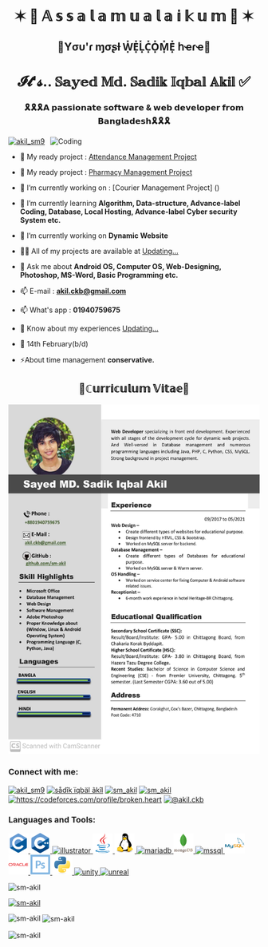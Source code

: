 <h1 align="center">✶ 🎀  𝔸 𝕤 𝕤 𝕒 𝕝 𝕒 𝕞 𝕦 𝕒 𝕝 𝕒 𝕚 𝕜 𝕦 𝕞  🎀 ✶</h1>
<h2 align="center">🌷Yσυ'ɾ ɱσʂƚ  W͓̽E͓̽L͓̽C͓̽O͓̽M͓̽E͓̽  հҽɾҽ🌷</h2>
<h1 align="center">𝓘𝓽'𝓼.. 𝕊𝕒𝕪𝕖𝕕 𝕄𝕕. 𝕊𝕒𝕕𝕚𝕜 𝕀𝕢𝕓𝕒𝕝 𝔸𝕜𝕚𝕝 ✅</h1>
<h3 align="center">🎗🎗🎗𝗔 𝗽𝗮𝘀𝘀𝗶𝗼𝗻𝗮𝘁𝗲 𝘀𝗼𝗳𝘁𝘄𝗮𝗿𝗲 & 𝘄𝗲𝗯 𝗱𝗲𝘃𝗲𝗹𝗼𝗽𝗲𝗿 𝗳𝗿𝗼𝗺 𝗕𝗮𝗻𝗴𝗹𝗮𝗱𝗲𝘀𝗵🎗🎗🎗</h3>

<img align="right" alt ="Coding" width="420" src="https://media4.giphy.com/media/ZVik7pBtu9dNS/giphy.gif?cid=ecf05e47k22gtepkozudyrxsg4eboclz4lkjwj8k8tj2g822&rid=giphy.gif&ct=g">



<p align="left"> <a href="https://twitter.com/akil_sm9" target="blank"><img src="https://img.shields.io/twitter/follow/akil_sm9?logo=twitter&style=for-the-badge" alt="akil_sm9" /></a> </p>

- 🔭 My ready project : [Attendance Management Project](https://github.com/sm-akil/AttendanceManagementSystem)

- 🔭 My ready project  : [Pharmacy Management Project](https://github.com/sm-akil/PharmacyManagementSystem)

- 🔭 I’m currently working on : [Courier Management Project] ()

- 🌱 I’m currently learning **Algorithm, Data-structure, Advance-label Coding, Database, Local Hosting, Advance-label Cyber security System etc.**

- 👯 I’m currently working on **Dynamic Website**

- 👨‍💻 All of my projects are available at [Updating...](Updating...)

- 💬 Ask me about **Android OS, Computer OS, Web-Designing, Photoshop, MS-Word, Basic Programming etc.**

- 📫 E-mail : **akil.ckb@gmail.com**

- 📫 What's app : **01940759675**

- 📄 Know about my experiences [Updating...](Updating...)

- 🍧 14th February(b/d)

- ⚡About time management **conservative.**

<h2 align="center">🎀ℂ𝕦𝕣𝕣𝕚𝕔𝕦𝕝𝕦𝕞 𝕍𝕚𝕥𝕒𝕖🎀</h2>
<img style="align:center" width="630" height="700" src="https://github.com/sm-akil/Sm-AKIL/blob/main/images/my_resume.jpg">


<h3 align="left">Connect with me:</h3>
<p align="left">
<a href="https://twitter.com/akil_sm9" target="blank"><img align="center" src="https://raw.githubusercontent.com/rahuldkjain/github-profile-readme-generator/master/src/images/icons/Social/twitter.svg" alt="akil_sm9" height="30" width="40" /></a>
<a href="https://fb.com/sådîk ïqbäl ãkîl" target="blank"><img align="center" src="https://raw.githubusercontent.com/rahuldkjain/github-profile-readme-generator/master/src/images/icons/Social/facebook.svg" alt="sådîk ïqbäl ãkîl" height="30" width="40" /></a>
<a href="https://instagram.com/sm_akil" target="blank"><img align="center" src="https://raw.githubusercontent.com/rahuldkjain/github-profile-readme-generator/master/src/images/icons/Social/instagram.svg" alt="sm_akil" height="30" width="40" /></a>
<a href="https://www.hackerrank.com/sm_akil" target="blank"><img align="center" src="https://raw.githubusercontent.com/rahuldkjain/github-profile-readme-generator/master/src/images/icons/Social/hackerrank.svg" alt="sm_akil" height="30" width="40" /></a>
<a href="https://codeforces.com/profile/https://codeforces.com/profile/broken.heart" target="blank"><img align="center" src="https://raw.githubusercontent.com/rahuldkjain/github-profile-readme-generator/master/src/images/icons/Social/codeforces.svg" alt="https://codeforces.com/profile/broken.heart" height="30" width="40" /></a>
<a href="https://www.hackerearth.com/@akil.ckb" target="blank"><img align="center" src="https://raw.githubusercontent.com/rahuldkjain/github-profile-readme-generator/master/src/images/icons/Social/hackerearth.svg" alt="@akil.ckb" height="30" width="40" /></a>
</p>

<h3 align="left">Languages and Tools:</h3>
<p align="left"> <a href="https://www.cprogramming.com/" target="_blank" rel="noreferrer"> <img src="https://raw.githubusercontent.com/devicons/devicon/master/icons/c/c-original.svg" alt="c" width="40" height="40"/> </a> <a href="https://www.w3schools.com/cpp/" target="_blank" rel="noreferrer"> <img src="https://raw.githubusercontent.com/devicons/devicon/master/icons/cplusplus/cplusplus-original.svg" alt="cplusplus" width="40" height="40"/> </a> <a href="https://www.adobe.com/in/products/illustrator.html" target="_blank" rel="noreferrer"> <img src="https://www.vectorlogo.zone/logos/adobe_illustrator/adobe_illustrator-icon.svg" alt="illustrator" width="40" height="40"/> </a> <a href="https://www.java.com" target="_blank" rel="noreferrer"> <img src="https://raw.githubusercontent.com/devicons/devicon/master/icons/java/java-original.svg" alt="java" width="40" height="40"/> </a> <a href="https://www.linux.org/" target="_blank" rel="noreferrer"> <img src="https://raw.githubusercontent.com/devicons/devicon/master/icons/linux/linux-original.svg" alt="linux" width="40" height="40"/> </a> <a href="https://mariadb.org/" target="_blank" rel="noreferrer"> <img src="https://www.vectorlogo.zone/logos/mariadb/mariadb-icon.svg" alt="mariadb" width="40" height="40"/> </a> <a href="https://www.mongodb.com/" target="_blank" rel="noreferrer"> <img src="https://raw.githubusercontent.com/devicons/devicon/master/icons/mongodb/mongodb-original-wordmark.svg" alt="mongodb" width="40" height="40"/> </a> <a href="https://www.microsoft.com/en-us/sql-server" target="_blank" rel="noreferrer"> <img src="https://www.svgrepo.com/show/303229/microsoft-sql-server-logo.svg" alt="mssql" width="40" height="40"/> </a> <a href="https://www.mysql.com/" target="_blank" rel="noreferrer"> <img src="https://raw.githubusercontent.com/devicons/devicon/master/icons/mysql/mysql-original-wordmark.svg" alt="mysql" width="40" height="40"/> </a> <a href="https://www.oracle.com/" target="_blank" rel="noreferrer"> <img src="https://raw.githubusercontent.com/devicons/devicon/master/icons/oracle/oracle-original.svg" alt="oracle" width="40" height="40"/> </a> <a href="https://www.photoshop.com/en" target="_blank" rel="noreferrer"> <img src="https://raw.githubusercontent.com/devicons/devicon/master/icons/photoshop/photoshop-line.svg" alt="photoshop" width="40" height="40"/> </a> <a href="https://www.python.org" target="_blank" rel="noreferrer"> <img src="https://raw.githubusercontent.com/devicons/devicon/master/icons/python/python-original.svg" alt="python" width="40" height="40"/> </a> <a href="https://unity.com/" target="_blank" rel="noreferrer"> <img src="https://www.vectorlogo.zone/logos/unity3d/unity3d-icon.svg" alt="unity" width="40" height="40"/> </a> <a href="https://unrealengine.com/" target="_blank" rel="noreferrer"> <img src="https://raw.githubusercontent.com/kenangundogan/fontisto/036b7eca71aab1bef8e6a0518f7329f13ed62f6b/icons/svg/brand/unreal-engine.svg" alt="unreal" width="40" height="40"/> </a> </p>

<p align="left"> <img src="https://komarev.com/ghpvc/?username=sm-akil&label=Profile%20views&color=0e75b6&style=flat" alt="sm-akil" /> </p>

<p align="left"> <a href="https://github.com/ryo-ma/github-profile-trophy"><img src="https://github-profile-trophy.vercel.app/?username=sm-akil" alt="sm-akil" /></a> </p>

<p><img align="left" src="https://github-readme-stats.vercel.app/api/top-langs?username=sm-akil&show_icons=true&locale=en&layout=compact" alt="sm-akil" /></p>

<p>&nbsp;<img align="center" src="https://github-readme-stats.vercel.app/api?username=sm-akil&show_icons=true&locale=en" alt="sm-akil" /></p>

<p><img align="center" src="https://github-readme-streak-stats.herokuapp.com/?user=sm-akil&" alt="sm-akil" /></p>

